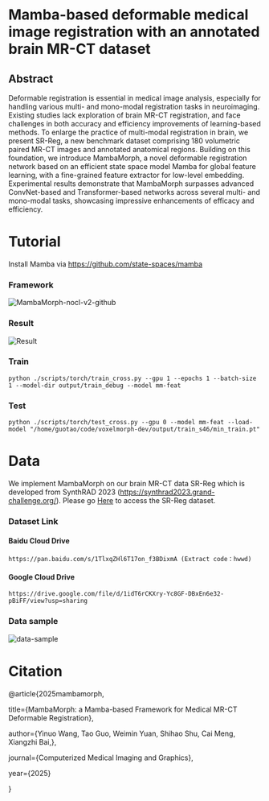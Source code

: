 # Mamba-based deformable medical image registration with an annotated brain MR-CT dataset

## Abstract
Deformable registration is essential in medical image analysis, especially for handling various multi- and mono-modal registration tasks in neuroimaging. Existing studies lack exploration of brain MR-CT registration, and face challenges in both accuracy and efficiency improvements of learning-based methods. To enlarge the practice of multi-modal registration in brain, we present SR-Reg, a new benchmark dataset comprising 180 volumetric paired MR-CT images and annotated anatomical regions. Building on this foundation, we introduce MambaMorph, a novel deformable registration network based on an efficient state space model Mamba for global feature learning, with a fine-grained feature extractor for low-level embedding. Experimental results demonstrate that MambaMorph surpasses advanced ConvNet-based and Transformer-based networks across several multi- and mono-modal tasks, showcasing impressive enhancements of efficacy and efficiency.

# Tutorial
Install Mamba via https://github.com/state-spaces/mamba

### Framework
![MambaMorph-nocl-v2-github](https://github.com/Guo-Stone/MambaMorph/assets/77957555/8c14c6a4-012c-4153-8442-a1ad5555367f)

### Result
![Result](https://github.com/Guo-Stone/MambaMorph/assets/77957555/6318dfcb-0325-4d49-b8b2-4bd78823a303)

### **Train**

```
python ./scripts/torch/train_cross.py --gpu 1 --epochs 1 --batch-size 1 --model-dir output/train_debug --model mm-feat
```

### **Test**

```
python ./scripts/torch/test_cross.py --gpu 0 --model mm-feat --load-model "/home/guotao/code/voxelmorph-dev/output/train_s46/min_train.pt"
```

# Data
We implement MambaMorph on our brain MR-CT data SR-Reg which is developed from SynthRAD 2023 (https://synthrad2023.grand-challenge.org/). Please go [Here](https://github.com/mileswyn/MambaMorph) to access the SR-Reg dataset.

### Dataset Link
#### Baidu Cloud Drive
```
https://pan.baidu.com/s/1TlxqZHl6T17on_f3BDixmA (Extract code：hwwd)
```
#### Google Cloud Drive
```
https://drive.google.com/file/d/1idT6rCKXry-Yc8GF-DBxEn6e32-pBiFF/view?usp=sharing
```

### Data sample
![data-sample](https://github.com/Guo-Stone/MambaMorph/assets/77957555/f715aa06-0cf7-41b6-915c-e3ee98756f75)

# Citation

@article{2025mambamorph,  

  title={MambaMorph: a Mamba-based Framework for Medical MR-CT Deformable Registration},  

  author={Yinuo Wang, Tao Guo, Weimin Yuan, Shihao Shu, Cai Meng, Xiangzhi Bai,},  

  journal={Computerized Medical Imaging and Graphics},  

  year={2025}  

}
